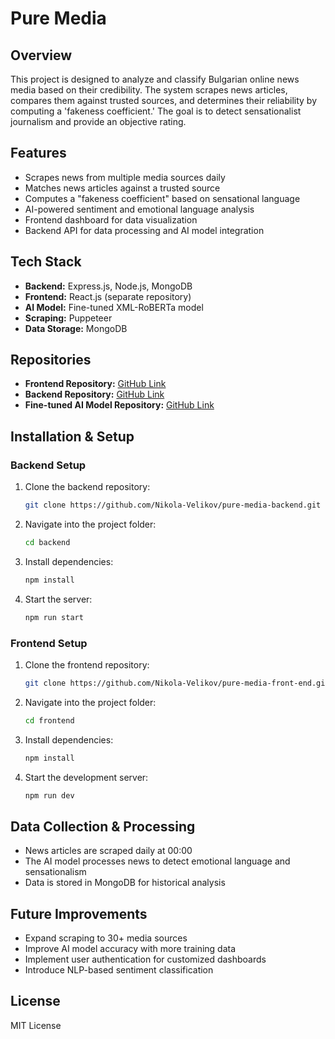 # Pure Media

## Overview
This project is designed to analyze and classify Bulgarian online news media based on their credibility. The system scrapes news articles, compares them against trusted sources, and determines their reliability by computing a 'fakeness coefficient.' The goal is to detect sensationalist journalism and provide an objective rating.

## Features
- Scrapes news from multiple media sources daily
- Matches news articles against a trusted source
- Computes a "fakeness coefficient" based on sensational language
- AI-powered sentiment and emotional language analysis
- Frontend dashboard for data visualization
- Backend API for data processing and AI model integration

## Tech Stack
- **Backend:** Express.js, Node.js, MongoDB
- **Frontend:** React.js (separate repository)
- **AI Model:** Fine-tuned XML-RoBERTa model
- **Scraping:** Puppeteer
- **Data Storage:** MongoDB

## Repositories
- **Frontend Repository:** [GitHub Link](https://github.com/Nikola-Velikov/pure-media-front-end)
- **Backend Repository:** [GitHub Link](https://github.com/Nikola-Velikov/pure-media-backend)
- **Fine-tuned AI Model Repository:** [GitHub Link](https://github.com/Nikola-Velikov/PureMediaAI)

## Installation & Setup

### Backend Setup
1. Clone the backend repository:
   ```sh
   git clone https://github.com/Nikola-Velikov/pure-media-backend.git
   ```
2. Navigate into the project folder:
   ```sh
   cd backend
   ```
3. Install dependencies:
   ```sh
   npm install
   ```
4. Start the server:
   ```sh
   npm run start
   ```

### Frontend Setup
1. Clone the frontend repository:
   ```sh
   git clone https://github.com/Nikola-Velikov/pure-media-front-end.git
   ```
2. Navigate into the project folder:
   ```sh
   cd frontend
   ```
3. Install dependencies:
   ```sh
   npm install
   ```
4. Start the development server:
   ```sh
   npm run dev
   ```

## Data Collection & Processing
- News articles are scraped daily at 00:00
- The AI model processes news to detect emotional language and sensationalism
- Data is stored in MongoDB for historical analysis


## Future Improvements
- Expand scraping to 30+ media sources
- Improve AI model accuracy with more training data
- Implement user authentication for customized dashboards
- Introduce NLP-based sentiment classification

## License
MIT License
